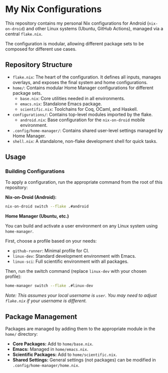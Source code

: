 # My Nix Configurations

This repository contains my personal Nix configurations for Android (`nix-on-droid`) and other Linux systems (Ubuntu, GitHub Actions), managed via a central `flake.nix`.

The configuration is modular, allowing different package sets to be composed for different use cases.

## Repository Structure

-   `flake.nix`: The heart of the configuration. It defines all inputs, manages overlays, and exposes the final system and home configurations.
-   `home/`: Contains modular Home Manager configurations for different package sets.
    -   `base.nix`: Core utilities needed in all environments.
    -   `emacs.nix`: Standalone Emacs package.
    -   `scientific.nix`: Toolchains for Coq, OCaml, and Haskell.
-   `configurations/`: Contains top-level modules imported by the flake.
    -   `android.nix`: Base configuration for the `nix-on-droid` mobile environment.
-   `.config/home-manager/`: Contains shared user-level settings managed by Home Manager.
-   `shell.nix`: A standalone, non-flake development shell for quick tasks.

## Usage

### Building Configurations

To apply a configuration, run the appropriate command from the root of this repository:

**Nix-on-Droid (Android):**

```bash
nix-on-droid switch --flake .#android
```

**Home Manager (Ubuntu, etc.)**

You can build and activate a user environment on any Linux system using `home-manager`.

First, choose a profile based on your needs:
-   `github-runner`: Minimal profile for CI.
-   `linux-dev`: Standard development environment with Emacs.
-   `linux-sci`: Full scientific environment with all packages.

Then, run the switch command (replace `linux-dev` with your chosen profile):

```bash
home-manager switch --flake .#linux-dev
```
*Note: This assumes your local username is `user`. You may need to adjust `flake.nix` if your username is different.*

## Package Management

Packages are managed by adding them to the appropriate module in the `home/` directory:

-   **Core Packages:** Add to `home/base.nix`.
-   **Emacs:** Managed in `home/emacs.nix`.
-   **Scientific Packages:** Add to `home/scientific.nix`.
-   **Shared Settings:** General settings (not packages) can be modified in `.config/home-manager/home.nix`.
